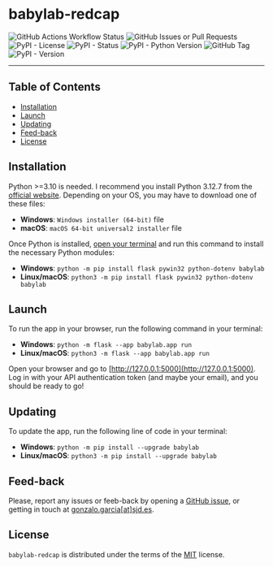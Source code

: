 # babylab-redcap

![GitHub Actions Workflow Status](https://img.shields.io/github/actions/workflow/status/NeuroDevComp/babylab-redcap/pytest.yml)
![GitHub Issues or Pull Requests](https://img.shields.io/github/issues/NeuroDevComp/babylab-redcap)
![PyPI - License](https://img.shields.io/pypi/l/babylab)
![PyPI - Status](https://img.shields.io/pypi/status/babylab)
![PyPI - Python Version](https://img.shields.io/pypi/pyversions/babylab)
![GitHub Tag](https://img.shields.io/github/v/tag/NeuroDevComp/babylab-redcap)
![PyPI - Version](https://img.shields.io/pypi/v/babylab)

---

## Table of Contents

- [Installation](#installation)
- [Launch](#launch)
- [Updating](#updating)
- [Feed-back](#feed-back)
- [License](#license)

## Installation

Python >=3.10 is needed. I recommend you install Python 3.12.7 from the [official website](https://www.python.org/downloads/release/python-3127/). Depending on your OS, you may have to download one of these files:

* **Windows**: `Windows installer (64-bit)` file
* **macOS**: `macOS 64-bit universal2 installer` file

Once Python is installed, [open your terminal](https://www.youtube.com/watch?v=8Iyldhkrh7E) and run this command to install the necessary Python modules:

* **Windows**: `python -m pip install flask pywin32 python-dotenv babylab`
* **Linux/macOS**: `python3 -m pip install flask pywin32 python-dotenv babylab`

## Launch

To run the app in your browser, run the following command in your terminal:

* **Windows**: `python -m flask --app babylab.app run`
* **Linux/macOS**: `python3 -m flask --app babylab.app run`

Open your browser and go to [http://127.0.0.1:5000](http://127.0.0.1:5000). Log in with your API authentication token (and maybe your email), and you should be ready to go!

## Updating

To update the app, run the following line of code in your terminal:

* **Windows**: `python -m pip install --upgrade babylab`
* **Linux/macOS**: `python3 -m pip install --upgrade babylab`


## Feed-back

Please, report any issues or feeb-back by opening a [GitHub issue](https://github.com/NeuroDevComp/babylab-redcap/issues/new/choose), or getting in touch at [gonzalo.garcia[at]sjd.es](mailto:gonzalo.garcia@sjd.es).


## License

`babylab-redcap` is distributed under the terms of the [MIT](https://spdx.org/licenses/MIT.html) license.

